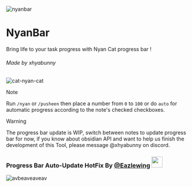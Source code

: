 ![nyanbar](https://github.com/xhyabunny/nyanbar/assets/106491722/0513fea4-074b-4486-9046-1abfb5d7acd0)
# NyanBar
Bring life to your task progress with Nyan Cat progress bar ! 
 
<h6>Made by xhyabunny</h6>

![cat-nyan-cat](https://github.com/xhyabunny/obsidian-sample-plugin/assets/106491722/262b2c04-c5bc-44a3-86d0-26967b9b4660)

> [!NOTE]
> Run `/nyan` or `/pusheen` then place a number from `0` to `100` or do `auto` for automatic progress according to the note's checked checkboxes.

> [!WARNING]
> The progress bar update is WIP, switch between notes to update progress bar for now, if you know about obsidian API and want to help us finish the development of this Tool, please message @xhyabunny on discord. 

### Progress Bar Auto-Update HotFix By [@Eazlewing](https://github.com/Eazlewing) <img src="https://avatars.githubusercontent.com/u/56862271?v=4" width='30px' height='30px'/>
![avbeaveaveav](https://github.com/user-attachments/assets/07d868b9-e941-49a3-a856-c82053148084)
